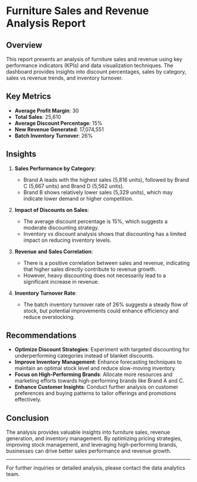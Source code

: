 # Furniture Sales and Revenue Analysis Report

## Overview
This report presents an analysis of furniture sales and revenue using key performance indicators (KPIs) and data visualization techniques. The dashboard provides insights into discount percentages, sales by category, sales vs revenue trends, and inventory turnover.

## Key Metrics
- **Average Profit Margin**: 30
- **Total Sales**: 25,610
- **Average Discount Percentage**: 15%
- **New Revenue Generated**: 17,074,551
- **Batch Inventory Turnover**: 26%

## Insights
1. **Sales Performance by Category**:
   - Brand A leads with the highest sales (5,816 units), followed by Brand C (5,667 units) and Brand D (5,562 units).
   - Brand B shows relatively lower sales (5,329 units), which may indicate lower demand or higher competition.

2. **Impact of Discounts on Sales**:
   - The average discount percentage is 15%, which suggests a moderate discounting strategy.
   - Inventory vs discount analysis shows that discounting has a limited impact on reducing inventory levels.

3. **Revenue and Sales Correlation**:
   - There is a positive correlation between sales and revenue, indicating that higher sales directly contribute to revenue growth.
   - However, heavy discounting does not necessarily lead to a significant increase in revenue.

4. **Inventory Turnover Rate**:
   - The batch inventory turnover rate of 26% suggests a steady flow of stock, but potential improvements could enhance efficiency and reduce overstocking.

## Recommendations
- **Optimize Discount Strategies**: Experiment with targeted discounting for underperforming categories instead of blanket discounts.
- **Improve Inventory Management**: Enhance forecasting techniques to maintain an optimal stock level and reduce slow-moving inventory.
- **Focus on High-Performing Brands**: Allocate more resources and marketing efforts towards high-performing brands like Brand A and C.
- **Enhance Customer Insights**: Conduct further analysis on customer preferences and buying patterns to tailor offerings and promotions effectively.

## Conclusion
The analysis provides valuable insights into furniture sales, revenue generation, and inventory management. By optimizing pricing strategies, improving stock management, and leveraging high-performing brands, businesses can drive better sales performance and revenue growth.

---
 For further inquiries or detailed analysis, please contact the data analytics team.

